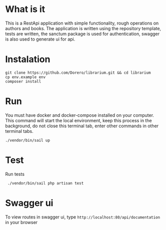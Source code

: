 # What is it

This is a RestApi application with simple functionality, rough operations on authors and books. The application is written using the repository template, tests are written, the sanctum package is used for authentication, swagger is also used to generate ui for api.

# Instalation 

 ```
 git clone https://github.com/Dorero/librarium.git && cd librarium 
 cp env.example env
 composer install
 ```

 # Run

 You must have docker and docker-compose installed on your computer. This command will start the local environment, keep this process in the background, do not close this terminal tab, enter other commands in other terminal tabs.

 ```
 ./vendor/bin/sail up 
 ```

 # Test

Run tests

```
 ./vendor/bin/sail php artisan test
```

# Swagger ui

To view routes in swagger ui, type ```http://localhost:80/api/documentation``` in your browser